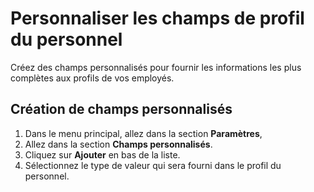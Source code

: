 # Personnaliser les champs de profil du personnel

Créez des champs personnalisés pour fournir les informations les plus complètes aux profils de vos employés.

## Création de champs personnalisés

1. Dans le menu principal, allez dans la section **Paramètres**,
2. Allez dans la section **Champs personnalisés**.
3. Cliquez sur **Ajouter** en bas de la liste.
4. Sélectionnez le type de valeur qui sera fourni dans le profil du personnel.
